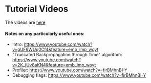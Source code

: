 # Tutorial Videos

The videos are [here](https://www.pytorchlightning.ai/tutorials)

#### Notes on any particularly useful ones:
* Intro: https://www.youtube.com/watch?v=gUF6WUq0Cf4&feature=emb_imp_woyt
* "Truncated Backpropagation through Time" algorithm: https://www.youtube.com/watch?v=2K_jUv8aKN4&feature=emb_imp_woyt
* Profiler: https://www.youtube.com/watch?v=firBMhnBI-Y
* Debugging flags: https://www.youtube.com/watch?v=firBMhnBI-Y

